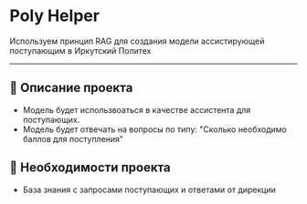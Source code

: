 # Poly Helper

Используем принцип RAG для создания модели ассистирующей поступающим в Иркутский Политех

---

## 📖 Описание проекта

  - Модель будет использвоаться в качестве ассистента для поступающих.
  - Модель будет отвечать на вопросы по типу: "Сколько необходимо баллов для поступления"

## 🧾 Необходимости проекта

  - База знания с запросами поступающих и ответами от дирекции
